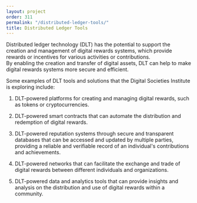 ```yaml
---
layout: project
order: 311
permalink: "/distributed-ledger-tools/"
title: Distributed Ledger Tools
---
```


Distributed ledger technology (DLT) has the potential to support the creation and management of digital rewards systems, which provide rewards or incentives for various activities or contributions.      
By enabling the creation and transfer of digital assets, DLT can help to make digital rewards systems more secure and efficient.

Some examples of DLT tools and solutions that the Digital Societies Institute is exploring include:

1.    DLT-powered platforms for creating and managing digital rewards, such as tokens or cryptocurrencies.

1.    DLT-powered smart contracts that can automate the distribution and redemption of digital rewards.

1.    DLT-powered reputation systems through secure and transparent databases that can be accessed and updated by multiple parties, providing a reliable and verifiable record of an individual's contributions and achievements.

1.    DLT-powered networks that can facilitate the exchange and trade of digital rewards between different individuals and organizations.

1.    DLT-powered data and analytics tools that can provide insights and analysis on the distribution and use of digital rewards within a community.
